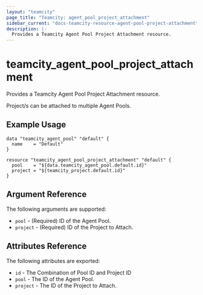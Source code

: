 ```yaml
---
layout: "teamcity"
page_title: "Teamcity: agent_pool_project_attachment"
sidebar_current: "docs-teamcity-resource-agent-pool-project-attachment"
description: |-
  Provides a Teamcity Agent Pool Project Attachment resource. 
---
```


# teamcity\_agent_pool_project_attachment

Provides a Teamcity Agent Pool Project Attachment resource. 

Project/s can be attached to multiple Agent Pools.

## Example Usage

```hcl
data "teamcity_agent_pool" "default" {
  name    = "Default"
}

resource "teamcity_agent_pool_project_attachment" "default" {
  pool    = "${data.teamcity_agent_pool.default.id}"
  project = "${teamcity_project.default.id}"
}
```

## Argument Reference

The following arguments are supported:

* `pool` - (Required) ID of the Agent Pool.
* `project` - (Required) ID of the Project to Attach.


## Attributes Reference

The following attributes are exported:

* `id` - The Combination of Pool ID and Project ID
* `pool` -  The ID of the Agent Pool.
* `project` - The ID of the Project to Attach.

